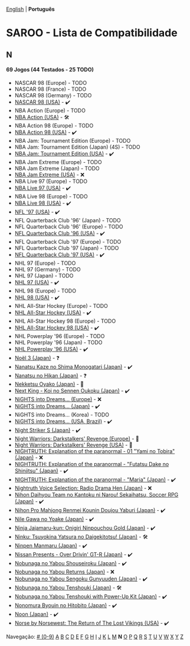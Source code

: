 [English](../en-us/N.md) | **Português**

# SAROO - Lista de Compatibilidade

## N

#### 69 Jogos (44 Testados - 25 TODO)

- NASCAR 98 (Europe) - TODO
- NASCAR 98 (France) - TODO
- NASCAR 98 (Germany) - TODO
- [NASCAR 98 (USA)](../../../Regions/Retails/USA/T-5028H/01/README.md) - :heavy_check_mark:
- NBA Action (Europe) - TODO
- [NBA Action (USA)](../../../Regions/Retails/USA/MK-81103/01/README.md) - :hammer_and_wrench:
- NBA Action 98 (Europe) - TODO
- [NBA Action 98 (USA)](../../../Regions/Retails/USA/MK-81124/01/README.md) - :heavy_check_mark:
- NBA Jam: Tournament Edition (Europe) - TODO
- NBA Jam: Tournament Edition (Japan) (4S) - TODO
- [NBA Jam: Tournament Edition (USA)](../../../Regions/Retails/USA/T-8102H/01/README.md) - :heavy_check_mark:
- NBA Jam Extreme (Europe) - TODO
- NBA Jam Extreme (Japan) - TODO
- [NBA Jam Extreme (USA)](../../../Regions/Retails/USA/T-8120H/01/README.md) - :x:
- NBA Live 97 (Europe) - TODO
- [NBA Live 97 (USA)](../../../Regions/Retails/USA/T-5015H/01/README.md) - :heavy_check_mark:
- NBA Live 98 (Europe) - TODO
- [NBA Live 98 (USA)](../../../Regions/Retails/USA/T-5027H/01/README.md) - :heavy_check_mark:
- [NFL '97 (USA)](../../../Regions/Retails/USA/MK-81111/01/README.md) - :heavy_check_mark:
- NFL Quarterback Club '96' (Japan) - TODO
- NFL Quarterback Club '96' (Europe) - TODO
- [NFL Quarterback Club '96 (USA)](../../../Regions/Retails/USA/T-8109H/01/README.md) - :heavy_check_mark:
- NFL Quarterback Club '97 (Europe) - TODO
- NFL Quarterback Club '97 (Japan) - TODO
- [NFL Quarterback Club '97 (USA)](../../../Regions/Retails/USA/T-8136H/01/README.md) - :heavy_check_mark:
- NHL 97 (Europe) - TODO
- NHL 97 (Germany) - TODO
- NHL 97 (Japan) - TODO
- [NHL 97 (USA)](../../../Regions/Retails/USA/T-5016H/01/README.md) - :heavy_check_mark:
- NHL 98 (Europe) - TODO
- [NHL 98 (USA)](../../../Regions/Retails/USA/T-5026H/01/README.md) - :heavy_check_mark:
- NHL All-Star Hockey (Europe) - TODO
- [NHL All-Star Hockey (USA)](../../../Regions/Retails/USA/MK-81002/01/README.md) - :heavy_check_mark:
- NHL All-Star Hockey 98 (Europe) - TODO
- [NHL All-Star Hockey 98 (USA)](../../../Regions/Retails/USA/MK-81122/01/README.md) - :heavy_check_mark:
- NHL Powerplay '96 (Europe) - TODO
- NHL Powerplay '96 (Japan) - TODO
- [NHL Powerplay '96 (USA)](../../../Regions/Retails/USA/T-07013H/01/README.md) - :heavy_check_mark:
- [Noël 3 (Japan)](../../../Regions/Retails/Japan/T-22205G/01/README.md) - :question:
- [Nanatsu Kaze no Shima Monogatari (Japan)](../../../Regions/Retails/Japan/T-35501G/01/README.md) - :heavy_check_mark:
- [Nanatsu no Hikan (Japan)](../../../Regions/Retails/Japan/T-7616G/01/README.md) - :question:
- [Nekketsu Oyako (Japan)](../../../Regions/Retails/Japan/T-1802G/README.md) - :100:
- [Next King - Koi no Sennen Oukoku (Japan)](../../../Regions/Retails/Japan/T-13328G/01/README.md) - :heavy_check_mark:
- [NiGHTS into Dreams... (Europe)](../../../Regions/Retails/Europe/MK-81020/01/README.md) - :x:
- [NiGHTS into Dreams... (Japan)](../../../Regions/Retails/Japan/GS-9046/01/README.md) - :heavy_check_mark:
- NiGHTS into Dreams... (Korea) - TODO
- [NiGHTS into Dreams... (USA, Brazil)](../../../Regions/Retails/USA/MK-81020/01/README.md) - :heavy_check_mark:
- [Night Striker S (Japan)](../../../Regions/Retails/Japan/T-19901G/01/README.md) - :heavy_check_mark:
- [Night Warriors: Darkstalkers' Revenge (Europe)](../../../Regions/Retails/Europe/T-7009H-50/README.md) - :100:
- [Night Warriors: Darkstalkers' Revenge (USA)](../../../Regions/Retails/USA/T-1208H/README.md) - :100:
- [NIGHTRUTH: Explanation of the paranormal - 01 "Yami no Tobira" (Japan)](../../../Regions/Retails/Japan/T-20204G/01/README.md) - :x:
- [NIGHTRUTH: Explanation of the paranormal - "Futatsu Dake no Shinjitsu" (Japan)](../../../Regions/Retails/Japan/T-36201G/01/README.md) - :heavy_check_mark:
- [NIGHTRUTH: Explanation of the paranormal - "Maria" (Japan)](../../../Regions/Retails/Japan/T-20206G/01/README.md) - :heavy_check_mark:
- [Nightruth Voice Selection: Radio Drama Hen (Japan)](../../../Regions/Retails/Japan/T-20207G/01/README.md) - :x:
- [Nihon Daihyou Team no Kantoku ni Narou! Sekaihatsu, Soccer RPG (Japan)](../../../Regions/Retails/Japan/T-35504G/01/README.md) - :heavy_check_mark:
- [Nihon Pro Mahjong Renmei Kounin Doujou Yaburi (Japan)](../../../Regions/Retails/Japan/T-18714G/01/README.md) - :heavy_check_mark:
- [Nile Gawa no Yoake (Japan)](../../../Regions/Retails/Japan/T-9106G/01/README.md) - :heavy_check_mark:
- [Ninja Jajamaru-kun: Onigiri Ninpouchou Gold (Japan)](../../../Regions/Retails/Japan/T-5709G/01/README.md) - :heavy_check_mark:
- [Ninku: Tsuyokina Yatsura no Daigekitotsu! (Japan)](../../../Regions/Retails/Japan/GS-9036/01/README.md) - :hammer_and_wrench:
- [Ninpen Manmaru (Japan)](../../../Regions/Retails/Japan/T-35502G/01/README.md) - :heavy_check_mark:
- [Nissan Presents - Over Drivin' GT-R (Japan)](../../../Regions/Retails/Japan/T-10613G/01/README.md) - :heavy_check_mark:
- [Nobunaga no Yabou Shouseiroku (Japan)](../../../Regions/Retails/Japan/T-7664G/01/README.md) - :heavy_check_mark:
- [Nobunaga no Yabou Returns (Japan)](../../../Regions/Retails/Japan/T-7614G/01/README.md) - :x:
- [Nobunaga no Yabou Sengoku Gunyuuden (Japan)](../../../Regions/Retails/Japan/T-7658G/01/README.md) - :heavy_check_mark:
- [Nobunaga no Yabou Tenshouki (Japan)](../../../Regions/Retails/Japan/T-7605G/01/README.md) - :hammer_and_wrench:
- [Nobunaga no Yabou Tenshouki with Power-Up Kit (Japan)](../../../Regions/Retails/Japan/T-7643G/01/README.md) - :heavy_check_mark:
- [Nonomura Byouin no Hitobito (Japan)](../../../Regions/Retails/Japan/T-28001G/01/README.md) - :heavy_check_mark:
- [Noon (Japan)](../../../Regions/Retails/Japan/T-5206G/01/README.md) - :heavy_check_mark:
- [Norse by Norsewest: The Return of The Lost Vikings (USA)](../../../Regions/Retails/USA/T-12522H/01/README.md) - :heavy_check_mark:

Navegação:
[# (0-9)](./09.md) [A](./A.md) [B](./B.md) [C](./C.md) [D](./D.md) [E](./E.md) [F](./F.md) [G](./G.md) [H](./H.md) [I](./I.md) [J](./J.md) [K](./K.md) [L](./L.md) [M](./M.md) **N** [O](./O.md) [P](./P.md) [Q](./Q.md) [R](./R.md) [S](./S.md) [T](./T.md) [U](./U.md) [V](./V.md) [W](./W.md) [X](./X.md) [Y](./Y.md) [Z](./Z.md)
